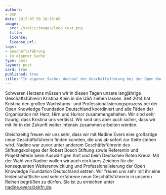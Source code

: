 ```yaml
---
authors: 
- OKF
date: 2017-07-30 20:10:00
image:
  src: /static/images/logo_text.png
  title: 
  license:
  license_url: 
tags:
- Geschäftsführung
- In eigener Sache
type: post
layout: post
card: true
published: true
title: "In eigener Sache: Wechsel der Geschäftsführung bei der Open Knowledge Foundation Deutschland" 
---
```

    
Schweren Herzens müssen wir in diesen Tagen unsere langjährige Geschäftsführerin Kristina Klein in die USA ziehen lassen. Seit 2014 hat Kristina den großen Wachstums- und Professionalisierungsprozess bei der Open Knowledge Foundation Deutschland koordiniert und alle Fäden der Organisation mit Herz, Hirn und Humor zusammengehalten. Wir sind sehr traurig, dass Kristina uns verlässt. Wir sind uns aber auch sicher, dass wir mit ihr in der Zukunft weiter intensiv zusammen arbeiten werden.
    
Gleichzeitig freuen wir uns sehr, dass wir mit Nadine Evers eine großartige neue Geschäftsführerin finden konnten, die uns ab sofort zur Seite stehen wird. Nadine war zuvor unter anderem Geschäftsführerin des Stiftungskolleges der Robert Bosch Stiftung sowie Referentin und Projektleiterin beim Auswärtigen Amt und beim Deutschen Roten Kreuz. Mit der Wahl von Nadine wollen wir auch ein klares Zeichen für die konsequenten Weiterentwicklung und Professionalisierung der Open Knowledge Foundation Deutschland setzen. Wir freuen uns sehr mit ihr eine leidenschaftliche und sehr erfahrene neue Geschäftsführerin in unseren Reihen begrüßen zu dürfen. Sie ist zu erreichen unter nadine.evers@okfn.de.
